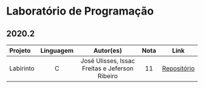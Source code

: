 # Laboratório de Programação

## 2020.2

Projeto | Linguagem | Autor(es) | Nota | Link
:------ | :-------: | :-------:  | :--: | :---:
Labirinto | C |  José Ulisses, Issac Freitas e Jeferson Ribeiro | 11 | [Repositório](https://github.com/jos3s/Faculdade-Projetos/tree/master/LABORATORIO/Labirinto)
